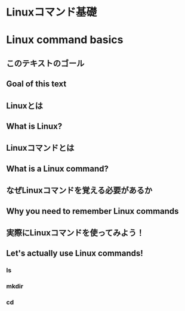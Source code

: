 # Linuxコマンド基礎
# Linux command basics

## このテキストのゴール
## Goal of this text

## Linuxとは
## What is Linux?

## Linuxコマンドとは
## What is a Linux command?

## なぜLinuxコマンドを覚える必要があるか
## Why you need to remember Linux commands

## 実際にLinuxコマンドを使ってみよう！
## Let's actually use Linux commands!
### ls
### mkdir
### cd